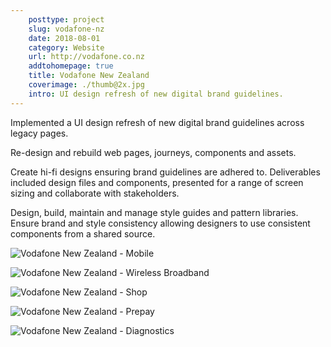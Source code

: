 ```yaml
---  
    posttype: project
    slug: vodafone-nz
    date: 2018-08-01
    category: Website
    url: http://vodafone.co.nz
    addtohomepage: true
    title: Vodafone New Zealand
    coverimage: ./thumb@2x.jpg
    intro: UI design refresh of new digital brand guidelines.
---
```


<div class="description">

Implemented a UI design refresh of new digital brand guidelines across legacy pages.

Re-design and rebuild web pages, journeys, components and assets.

Create hi-fi designs ensuring brand guidelines are adhered to. Deliverables
included design files and components, presented for a range of screen sizing and collaborate with stakeholders.

Design, build, maintain and manage style guides and pattern libraries.
Ensure brand and style consistency allowing designers to use consistent components from a shared
source.

</div>

<div class="images">

![Vodafone New Zealand - Mobile](./mobile-landing@2x.jpg "Vodafone New Zealand - Mobile")

![Vodafone New Zealand - Wireless Broadband](./wireless-broadband@2x.jpg "Vodafone New Zealand - Wireless Broadband") 

![Vodafone New Zealand - Shop](./shop@2x.jpg "Vodafone New Zealand - Shop") 

![Vodafone New Zealand - Prepay](./prepay-boosts@2x.jpg "Vodafone New Zealand - Prepay")

![Vodafone New Zealand - Diagnostics](./phone-fix-diagnostic@2x.jpg "Vodafone New Zealand - Diagnostics")

</div>